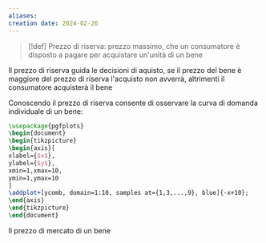 ```yaml
---
aliases: 
creation date: 2024-02-26
---
```


>[!def]
>Prezzo di riserva: prezzo massimo, che un consumatore è disposto a pagare per acquistare un'unità di un bene

Il prezzo di riserva guida le decisioni di aquisto, se il prezzo del bene è maggiore del prezzo di riserva l'acquisto non avverrà, altrimenti il consumatore acquisterà il bene

Conoscendo il prezzo di riserva consente di osservare la curva di domanda individuale di un bene:

```tikz
\usepackage{pgfplots}
\begin{document}
\begin{tikzpicture}
\begin{axis}[
xlabel={$x$},
ylabel={$y$},
xmin=1,xmax=10,
ymin=1,ymax=10
]
\addplot+[ycomb, domain=1:10, samples at={1,3,...,9}, blue]{-x+10};
\end{axis}
\end{tikzpicture}
\end{document}
```

Il prezzo di mercato di un bene